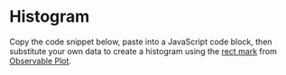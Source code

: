 # Histogram

Copy the code snippet below, paste into a JavaScript code block, then substitute your own data to create a histogram using the [rect mark](https://observablehq.com/plot/marks/rect) from [Observable Plot](https://observablehq.com/plot/). 